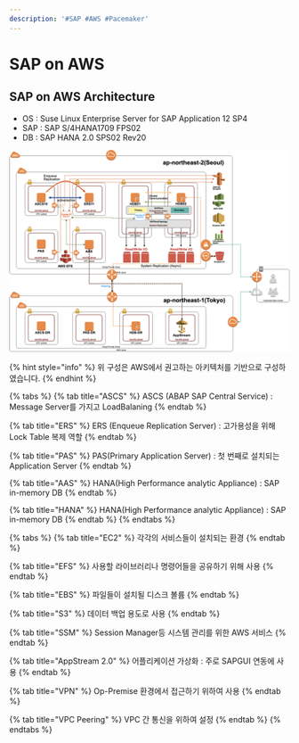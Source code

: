 ```yaml
---
description: '#SAP #AWS #Pacemaker'
---
```


# SAP on AWS

## SAP on AWS Architecture

* OS : Suse Linux Enterprise Server for SAP Application 12 SP4
* SAP : SAP S/4HANA1709 FPS02
* DB : SAP HANA 2.0 SPS02 Rev20

![](.gitbook/assets/untitled-c43150c0-c298-47e4-937b-cf3bc7c918d8.png)

{% hint style="info" %}
위 구성은 AWS에서 권고하는 아키텍처를 기반으로 구성하였습니다.
{% endhint %}

{% tabs %}
{% tab title="ASCS" %}
ASCS \(ABAP SAP Central Service\) : Message Server를 가지고 LoadBalaning
{% endtab %}

{% tab title="ERS" %}
ERS \(Enqueue Replication Server\) : 고가용성을 위해 Lock Table 복제 역할
{% endtab %}

{% tab title="PAS" %}
PAS\(Primary Application Server\) : 첫 번째로 설치되는 Application Server
{% endtab %}

{% tab title="AAS" %}
HANA\(High Performance analytic Appliance\) : SAP in-memory DB
{% endtab %}

{% tab title="HANA" %}
HANA\(High Performance analytic Appliance\) : SAP in-memory DB
{% endtab %}
{% endtabs %}

{% tabs %}
{% tab title="EC2" %}
각각의 서비스들이 설치되는 환경
{% endtab %}

{% tab title="EFS" %}
사용할 라이브러리나 명령어들을 공유하기 위해 사용
{% endtab %}

{% tab title="EBS" %}
 파일들이 설치될 디스크 볼륨
{% endtab %}

{% tab title="S3" %}
데이터 백업 용도로 사용
{% endtab %}

{% tab title="SSM" %}
Session Manager등 시스템 관리를 위한 AWS 서비스
{% endtab %}

{% tab title="AppStream 2.0" %}
어플리케이션 가상화 : 주로 SAPGUI 연동에 사용
{% endtab %}

{% tab title="VPN" %}
Op-Premise 환경에서 접근하기 위하여 사용
{% endtab %}

{% tab title="VPC Peering" %}
VPC 간 통신을 위하여 설정
{% endtab %}
{% endtabs %}

